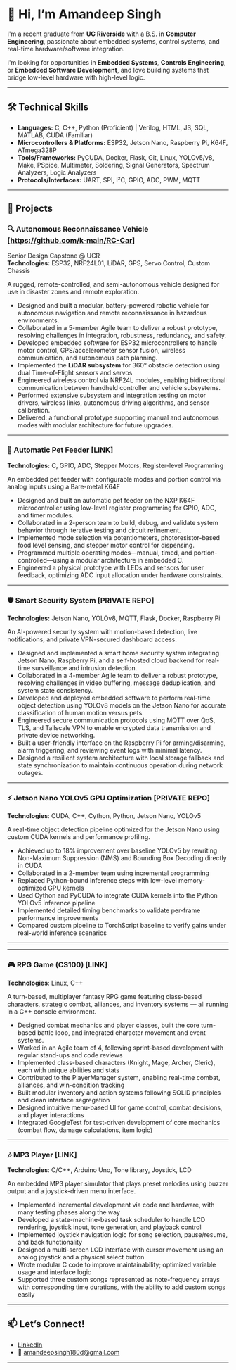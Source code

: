# 👋 Hi, I’m Amandeep Singh

I'm a recent graduate from **UC Riverside** with a B.S. in **Computer Engineering**, passionate about embedded systems, control systems, and real-time hardware/software integration.

I'm looking for opportunities in **Embedded Systems**, **Controls Engineering**, or **Embedded Software Development**, and love building systems that bridge low-level hardware with high-level logic.

---

## 🛠️ Technical Skills

- **Languages:** C, C++, Python (Proficient) | Verilog, HTML, JS, SQL, MATLAB, CUDA (Familiar)  
- **Microcontrollers & Platforms:** ESP32, Jetson Nano, Raspberry Pi, K64F, ATmega328P  
- **Tools/Frameworks:** PyCUDA, Docker, Flask, Git, Linux, YOLOv5/v8, Make, PSpice, Multimeter, Soldering, Signal Generators, Spectrum Analyzers, Logic Analyzers
- **Protocols/Interfaces:** UART, SPI, I²C, GPIO, ADC, PWM, MQTT  

---

## 🚀 Projects

### 🔍 Autonomous Reconnaissance Vehicle [https://github.com/k-main/RC-Car]
Senior Design Capstone @ UCR  
**Technologies:** ESP32, NRF24L01, LiDAR, GPS, Servo Control, Custom Chassis

A rugged, remote-controlled, and semi-autonomous vehicle designed for use in disaster zones and remote exploration.

- Designed and built a modular, battery-powered robotic vehicle for autonomous navigation and remote reconnaissance in hazardous environments.
- Collaborated in a 5-member Agile team to deliver a robust prototype, resolving challenges in integration, robustness, redundancy, and safety.
- Developed embedded software for ESP32 microcontrollers to handle motor control, GPS/accelerometer sensor fusion, wireless communication, and autonomous path planning.
- Implemented the **LiDAR subsystem** for 360° obstacle detection using dual Time-of-Flight sensors and servos
- Engineered wireless control via NRF24L modules, enabling bidirectional communication between handheld controller and vehicle subsystems.
- Performed extensive subsystem and integration testing on motor drivers, wireless links, autonomous driving algorithms, and sensor calibration.
- Delivered: a functional prototype supporting manual and autonomous modes with modular architecture for future upgrades.

---

### 🐾 Automatic Pet Feeder [LINK]
**Technologies:** C, GPIO, ADC, Stepper Motors, Register-level Programming

An embedded pet feeder with configurable modes and portion control via analog inputs using a Bare-metal K64F

- Designed and built an automatic pet feeder on the NXP K64F microcontroller using low-level register programming for GPIO, ADC, and timer modules.
- Collaborated in a 2-person team to build, debug, and validate system behavior through iterative testing and circuit refinement.
- Implemented mode selection via potentiometers, photoresistor-based food level sensing, and stepper motor control for dispensing.
- Programmed multiple operating modes—manual, timed, and portion-controlled—using a modular architecture in embedded C.
- Engineered a physical prototype with LEDs and sensors for user feedback, optimizing ADC input allocation under hardware constraints.

---

### 🛡️ Smart Security System [PRIVATE REPO]
**Technologies:** Jetson Nano, YOLOv8, MQTT, Flask, Docker, Raspberry Pi

An AI-powered security system with motion-based detection, live notifications, and private VPN-secured dashboard access.

- Designed and implemented a smart home security system integrating Jetson Nano, Raspberry Pi, and a self-hosted cloud backend for real-time surveillance and intrusion detection.
- Collaborated in a 4-member Agile team to deliver a robust prototype, resolving challenges in video buffering, message deduplication, and system state consistency.
- Developed and deployed embedded software to perform real-time object detection using YOLOv8 models on the Jetson Nano for accurate classification of human motion versus pets.
- Engineered secure communication protocols using MQTT over QoS, TLS, and Tailscale VPN to enable encrypted data transmission and private device networking.
- Built a user-friendly interface on the Raspberry Pi for arming/disarming, alarm triggering, and reviewing event logs with minimal latency.
- Designed a resilient system architecture with local storage fallback and state synchronization to maintain continuous operation during network outages.

---

### ⚡ Jetson Nano YOLOv5 GPU Optimization [PRIVATE REPO]
**Technologies**: CUDA, C++, Cython, Python, Jetson Nano, YOLOv5

A real-time object detection pipeline optimized for the Jetson Nano using custom CUDA kernels and performance profiling.

- Achieved up to 18% improvement over baseline YOLOv5 by rewriting Non-Maximum Suppression (NMS) and Bounding Box Decoding directly in CUDA
- Collaborated in a 2-member team using incremental programming
- Replaced Python-bound inference steps with low-level memory-optimized GPU kernels
- Used Cython and PyCUDA to integrate CUDA kernels into the Python YOLOv5 inference pipeline
- Implemented detailed timing benchmarks to validate per-frame performance improvements
- Compared custom pipeline to TorchScript baseline to verify gains under real-world inference scenarios

---

---

### 🎮 RPG Game (CS100) [LINK]
**Technologies**: Linux, C++

A turn-based, multiplayer fantasy RPG game featuring class-based characters, strategic combat, alliances, and inventory systems — all running in a C++ console environment.

- Designed combat mechanics and player classes, built the core turn-based battle loop, and integrated character movement and event systems.
- Worked in an Agile team of 4, following sprint-based development with regular stand-ups and code reviews
- Implemented class-based characters (Knight, Mage, Archer, Cleric), each with unique abilities and stats
- Contributed to the PlayerManager system, enabling real-time combat, alliances, and win-condition tracking
- Built modular inventory and action systems following SOLID principles and clean interface segregation
- Designed intuitive menu-based UI for game control, combat decisions, and player interactions
- Integrated GoogleTest for test-driven development of core mechanics (combat flow, damage calculations, item logic)

---

### 🎶 MP3 Player [LINK]
**Technologies**: C/C++, Arduino Uno, Tone library, Joystick, LCD

An embedded MP3 player simulator that plays preset melodies using buzzer output and a joystick-driven menu interface.

- Implemented incremental development via code and hardware, with many testing phases along the way
- Developed a state-machine-based task scheduler to handle LCD rendering, joystick input, tone generation, and playback control
- Implemented joystick navigation logic for song selection, pause/resume, and back functionality
- Designed a multi-screen LCD interface with cursor movement using an analog joystick and a physical select button
- Wrote modular C code to improve maintainability; optimized variable usage and interface logic
- Supported three custom songs represented as note-frequency arrays with corresponding time durations, with the ability to add custom songs easily

---

## 📫 Let’s Connect!

- [LinkedIn](www.linkedin.com/in/amandeep-singh-428061230)  
- 📧 amandeepsingh180d@gmail.com

---
